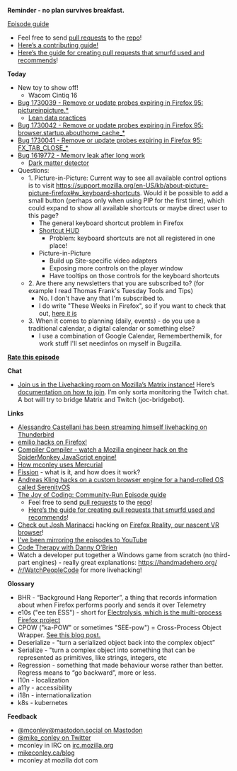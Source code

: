**Reminder - no plan survives breakfast.**

[Episode guide](https://mikeconley.github.io/joy-of-coding-episode-guide/)

- Feel free to send [pull requests](https://help.github.com/articles/about-pull-requests/) to the [repo](https://github.com/mikeconley/joy-of-coding-episode-guide)!
- [Here’s a contributing guide!](https://github.com/mikeconley/joy-of-coding-episode-guide/blob/master/CONTRIBUTING.md)
- [Here’s the guide for creating pull requests that smurfd used and recommends](https://akrabat.com/the-beginners-guide-to-contributing-to-a-github-project/%20)!

**Today**

- New toy to show off!
    - Wacom Cintiq 16
- [Bug 1730039 - Remove or update probes expiring in Firefox 95: pictureinpicture.*](https://bugzilla.mozilla.org/show_bug.cgi?id=1730039)
    - [Lean data practices](https://www.mozilla.org/en-US/about/policy/lean-data/)
- [Bug 1730042 - Remove or update probes expiring in Firefox 95: browser.startup.abouthome\_cache\_*](https://bugzilla.mozilla.org/show_bug.cgi?id=1730042)
- [Bug 1730041 - Remove or update probes expiring in Firefox 95: FX\_TAB\_CLOSE_*](https://bugzilla.mozilla.org/show_bug.cgi?id=1730041)
- [Bug 1619772 - Memory leak after long work](https://bugzilla.mozilla.org/show_bug.cgi?id=1619772)
    - [Dark matter detector](https://firefox-source-docs.mozilla.org/xpcom/dmd.html)
- Questions:
    - 1\. Picture-in-Picture: Current way to see all available control options is to visit https://support.mozilla.org/en-US/kb/about-picture-picture-firefox#w_keyboard-shortcuts. Would it be possible to add a small button (perhaps only when using PIP for the first time), which could expand to show all available shortcuts or maybe direct user to this page?
        - The general keyboard shortcut problem in Firefox
        - [Shortcut HUD](https://bugzilla.mozilla.org/show_bug.cgi?id=492557)
            - Problem: keyboard shortcuts are not all registered in one place!
        - Picture-in-Picture
            - Build up Site-specific video adapters
            - Exposing more controls on the player window
            - Have tooltips on those controls for the keyboard shortcuts
    - 2\. Are there any newsletters that you are subscribed to? (for example I read Thomas Frank's Tuesday Tools and Tips)
        - No. I don't have any that I'm subscribed to.
        - I do write "These Weeks in Firefox", so if you want to check that out, [here it is](https://blog.nightly.mozilla.org/)
    - 3\. When it comes to planning (daily, events) - do you use a traditional calendar, a digital calendar or something else?
        - I use a combination of Google Calendar, Rememberthemilk, for work stuff I'll set needinfos on myself in Bugzilla.

**[Rate this episode](https://forms.gle/tQRJeoBX5e4MRCsm9)**

**Chat**

- [Join us in the Livehacking room on Mozilla’s Matrix instance!](https://matrix.to/#/!enWuAmKDOEEPYejXRk:mozilla.org?via=mozilla.org&via=raim.ist) Here’s [documentation on how to join](https://wiki.mozilla.org/Matrix). I’m only sorta monitoring the Twitch chat. A bot will try to bridge Matrix and Twitch (joc-bridgebot).

**Links**

- [Alessandro Castellani has been streaming himself livehacking on Thunderbird](https://www.youtube.com/c/AlessandroCastellani/videos)
- [emilio hacks on Firefox!](https://www.youtube.com/channel/UCYbsdvH4_52BFAijFVgYGgA)
- [Compiler Compiler - watch a Mozilla engineer hack on the SpiderMonkey JavaScript engine!](https://www.twitch.tv/codehag)
- [How mconley uses Mercurial](https://mikeconley.github.io/documents/How_mconley_uses_Mercurial_for_Mozilla_code)
- [Fission](https://wiki.mozilla.org/Project_Fission) \- what is it, and how does it work?
- [Andreas Kling hacks on a custom browser engine for a hand-rolled OS called SerenityOS](https://www.youtube.com/playlist?list=PLMOpZvQB55be0Nfytz9q2KC_drvoKtkpS)
- [The Joy of Coding: Community-Run Episode guide](https://mikeconley.github.io/joy-of-coding-episode-guide/)
    - Feel free to send [pull requests](https://help.github.com/articles/about-pull-requests/) to the [repo](https://github.com/mikeconley/joy-of-coding-episode-guide)!
    - [Here’s the guide for creating pull requests that smurfd used and recommends](https://akrabat.com/the-beginners-guide-to-contributing-to-a-github-project/%20)!
- [Check out Josh Marinacci](https://twitter.com/joshmarinacci) hacking on [Firefox Reality, our nascent VR browser](https://www.twitch.tv/joshmarinacci)!
- [I've been mirroring the episodes to YouTube](https://www.youtube.com/playlist?list=PLmaFLMwlbk8wKMvfEEzp9Hfdlid8VYpL5)
- [Code Therapy with Danny O’Brien](https://www.youtube.com/channel/UCDShi-SQdFVRnQrMla9G_kQ)
- Watch a developer put together a Windows game from scratch (no third-part engines) - really great explanations: https://handmadehero.org/
- [/r/WatchPeopleCode](https://www.reddit.com/r/WatchPeopleCode) for more livehacking!

**Glossary**

- BHR - “Background Hang Reporter”, a thing that records information about when Firefox performs poorly and sends it over Telemetry
- e10s ("ee ten ESS") - short for [Electrolysis, which is the multi-process Firefox project](https://wiki.mozilla.org/Electrolysis)
- CPOW ("ka-POW" or sometimes "SEE-pow") = Cross-Process Object Wrapper. [See this blog post.](http://mikeconley.ca/blog/2015/02/17/on-unsafe-cpow-usage-in-firefox-desktop-and-why-is-my-nightly-so-sluggish-with-e10s-enabled/)
- Deserialize - "turn a serialized object back into the complex object”
- Serialize - "turn a complex object into something that can be represented as primitives, like strings, integers, etc
- Regression - something that made behaviour worse rather than better. Regress means to “go backward”, more or less.
- l10n - localization
- a11y - accessibility
- i18n - internationalization
- k8s - kubernetes

**Feedback**

- [@mconley@mastodon.social on Mastodon](https://mastodon.social/@mconley)
- [@mike_conley on Twitter](https://twitter.com/mike_conley)
- mconley in IRC on [irc.mozilla.org](http://irc.mozilla.org/)
- [mikeconley.ca/blog](http://mikeconley.ca/blog/)
- mconley at mozilla dot com